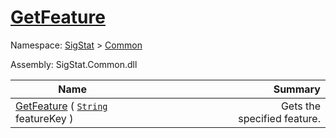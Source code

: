 # [GetFeature](./Signature-100663436.md)

Namespace: [SigStat]() > [Common](./../README.md)

Assembly: SigStat.Common.dll

| Name | Summary  |
| ------| -----------:|
| [GetFeature](./Signature-100663436.md) ( [`String`](https://docs.microsoft.com/en-us/dotnet/api/System.String) featureKey ) | <img width=225/>Gets the specified feature.
